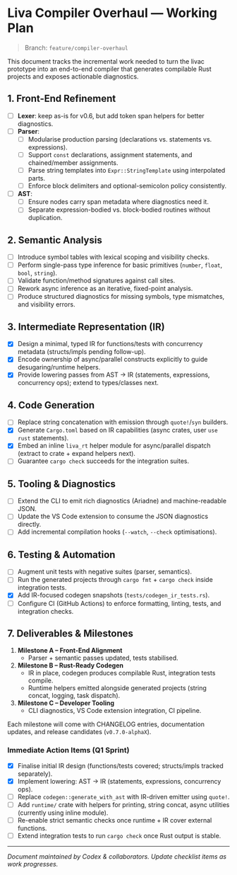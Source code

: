 # Liva Compiler Overhaul — Working Plan

> Branch: `feature/compiler-overhaul`

This document tracks the incremental work needed to turn the livac prototype into
an end-to-end compiler that generates compilable Rust projects and exposes
actionable diagnostics.

## 1. Front-End Refinement

- [ ] **Lexer**: keep as-is for v0.6, but add token span helpers for better diagnostics.
- [ ] **Parser**:
  - [ ] Modularise production parsing (declarations vs. statements vs. expressions).
  - [ ] Support `const` declarations, assignment statements, and chained/member assignments.
  - [ ] Parse string templates into `Expr::StringTemplate` using interpolated parts.
  - [ ] Enforce block delimiters and optional-semicolon policy consistently.
- [ ] **AST**:
  - [ ] Ensure nodes carry span metadata where diagnostics need it.
  - [ ] Separate expression-bodied vs. block-bodied routines without duplication.

## 2. Semantic Analysis

- [ ] Introduce symbol tables with lexical scoping and visibility checks.
- [ ] Perform single-pass type inference for basic primitives (`number`, `float`, `bool`, `string`).
- [ ] Validate function/method signatures against call sites.
- [ ] Rework async inference as an iterative, fixed-point analysis.
- [ ] Produce structured diagnostics for missing symbols, type mismatches, and visibility errors.

## 3. Intermediate Representation (IR)

- [x] Design a minimal, typed IR for functions/tests with concurrency metadata (structs/impls pending follow-up).
- [x] Encode ownership of async/parallel constructs explicitly to guide desugaring/runtime helpers.
- [x] Provide lowering passes from AST → IR (statements, expressions, concurrency ops); extend to types/classes next.

## 4. Code Generation

- [ ] Replace string concatenation with emission through `quote!`/`syn` builders.
- [x] Generate `Cargo.toml` based on IR capabilities (async crates, user `use rust` statements).
- [x] Embed an inline `liva_rt` helper module for async/parallel dispatch (extract to crate + expand helpers next).
- [ ] Guarantee `cargo check` succeeds for the integration suites.

## 5. Tooling & Diagnostics

- [ ] Extend the CLI to emit rich diagnostics (Ariadne) and machine-readable JSON.
- [ ] Update the VS Code extension to consume the JSON diagnostics directly.
- [ ] Add incremental compilation hooks (`--watch`, `--check` optimisations).

## 6. Testing & Automation

- [ ] Augment unit tests with negative suites (parser, semantics).
- [ ] Run the generated projects through `cargo fmt` + `cargo check` inside integration tests.
- [x] Add IR-focused codegen snapshots (`tests/codegen_ir_tests.rs`).
- [ ] Configure CI (GitHub Actions) to enforce formatting, linting, tests, and integration checks.

## 7. Deliverables & Milestones

1. **Milestone A – Front-End Alignment**
   - Parser + semantic passes updated, tests stabilised.
2. **Milestone B – Rust-Ready Codegen**
   - IR in place, codegen produces compilable Rust, integration tests compile.
   - Runtime helpers emitted alongside generated projects (string concat, logging, task dispatch).
3. **Milestone C – Developer Tooling**
   - CLI diagnostics, VS Code extension integration, CI pipeline.

Each milestone will come with CHANGELOG entries, documentation updates, and
release candidates (`v0.7.0-alphaX`).

### Immediate Action Items (Q1 Sprint)

- [x] Finalise initial IR design (functions/tests covered; structs/impls tracked separately).
- [x] Implement lowering: AST → IR (statements, expressions, concurrency ops).
- [ ] Replace `codegen::generate_with_ast` with IR-driven emitter using `quote!`.
- [ ] Add `runtime/` crate with helpers for printing, string concat, async utilities (currently using inline module).
- [ ] Re-enable strict semantic checks once runtime + IR cover external functions.
- [ ] Extend integration tests to run `cargo check` once Rust output is stable.

---

_Document maintained by Codex & collaborators. Update checklist items as work progresses._
